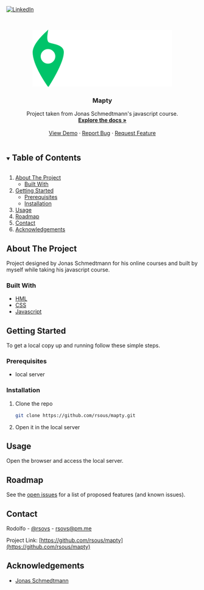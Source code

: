 [![LinkedIn][linkedin-shield]][linkedin-url]

<!-- PROJECT LOGO -->
<br />
<p align="center">
  <a href="https://github.com/rsous/mapty">
    <img src="logo.png" alt="Logo" width="366" height="150">
  </a>

  <h3 align="center">Mapty</h3>

  <p align="center">
    Project taken from Jonas Schmedtmann's javascript course.
    <br />
    <a href="https://github.com/rsous/mapty"><strong>Explore the docs »</strong></a>
    <br />
    <br />
    <a href="https://rsous.github.io/mapty/">View Demo</a>
    ·
    <a href="https://github.com/rsous/mapty/issues">Report Bug</a>
    ·
    <a href="https://github.com/rsous/mapty/issues">Request Feature</a>
  </p>
</p>

<!-- TABLE OF CONTENTS -->
<details open="open">
  <summary><h2 style="display: inline-block">Table of Contents</h2></summary>
  <ol>
    <li>
      <a href="#about-the-project">About The Project</a>
      <ul>
        <li><a href="#built-with">Built With</a></li>
      </ul>
    </li>
    <li>
      <a href="#getting-started">Getting Started</a>
      <ul>
        <li><a href="#prerequisites">Prerequisites</a></li>
        <li><a href="#installation">Installation</a></li>
      </ul>
    </li>
    <li><a href="#usage">Usage</a></li>
    <li><a href="#roadmap">Roadmap</a></li>
    <li><a href="#contact">Contact</a></li>
    <li><a href="#acknowledgements">Acknowledgements</a></li>
  </ol>
</details>

<!-- ABOUT THE PROJECT -->

## About The Project

Project designed by Jonas Schmedtmann for his online courses and built by myself while taking his javascript course.

### Built With

- [HML]()
- [CSS]()
- [Javascript]()

<!-- GETTING STARTED -->

## Getting Started

To get a local copy up and running follow these simple steps.

### Prerequisites

- local server

### Installation

1. Clone the repo
   ```sh
   git clone https://github.com/rsous/mapty.git
   ```
2. Open it in the local server

<!-- USAGE EXAMPLES -->

## Usage

Open the browser and access the local server.

<!-- ROADMAP -->

## Roadmap

See the [open issues](https://github.com/rsous/mapty/issues) for a list of proposed features (and known issues).

<!-- CONTACT -->

## Contact

Rodolfo - [@rsovs](https://twitter.com/rsovs) - rsovs@pm.me

Project Link: [https://github.com/rsous/mapty](https://github.com/rsous/mapty)

<!-- ACKNOWLEDGEMENTS -->

## Acknowledgements

- [Jonas Schmedtmann](https://codingheroes.io)

<!-- MARKDOWN LINKS & IMAGES -->
<!-- https://www.markdownguide.org/basic-syntax/#reference-style-links -->

[contributors-shield]: https://img.shields.io/github/contributors/rsous/repo.svg?style=for-the-badge
[contributors-url]: https://github.com/rsous/repo/graphs/contributors
[forks-shield]: https://img.shields.io/github/forks/rsous/repo.svg?style=for-the-badge
[forks-url]: https://github.com/rsous/repo/network/members
[stars-shield]: https://img.shields.io/github/stars/rsous/repo.svg?style=for-the-badge
[stars-url]: https://github.com/rsous/repo/stargazers
[issues-shield]: https://img.shields.io/github/issues/rsous/repo.svg?style=for-the-badge
[issues-url]: https://github.com/rsous/repo/issues
[license-shield]: https://img.shields.io/github/license/rsous/repo.svg?style=for-the-badge
[license-url]: https://github.com/rsous/repo/blob/master/LICENSE.txt
[linkedin-shield]: https://img.shields.io/badge/-LinkedIn-black.svg?style=for-the-badge&logo=linkedin&colorB=555
[linkedin-url]: https://linkedin.com/in/rsous
